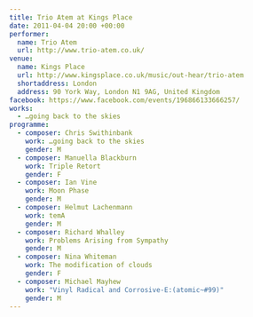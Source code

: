 ```yaml
---
title: Trio Atem at Kings Place
date: 2011-04-04 20:00 +00:00
performer:
  name: Trio Atem
  url: http://www.trio-atem.co.uk/
venue:
  name: Kings Place
  url: http://www.kingsplace.co.uk/music/out-hear/trio-atem
  shortaddress: London
  address: 90 York Way, London N1 9AG, United Kingdom
facebook: https://www.facebook.com/events/196866133666257/
works:
  - …going back to the skies
programme:
  - composer: Chris Swithinbank
    work: …going back to the skies
    gender: M
  - composer: Manuella Blackburn
    work: Triple Retort
    gender: F
  - composer: Ian Vine
    work: Moon Phase
    gender: M
  - composer: Helmut Lachenmann
    work: temA
    gender: M
  - composer: Richard Whalley
    work: Problems Arising from Sympathy
    gender: M
  - composer: Nina Whiteman
    work: The modification of clouds
    gender: F
  - composer: Michael Mayhew
    work: "Vinyl Radical and Corrosive-E:(atomic~#99)"
    gender: M
---
```


